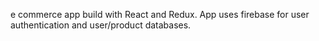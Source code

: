 e commerce app build with React and Redux. App uses firebase for user authentication and user/product databases. 

